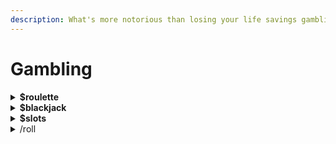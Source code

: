 ```yaml
---
description: What's more notorious than losing your life savings gambling?
---
```


# Gambling

<details>

<summary><strong>$roulette</strong></summary>

What are the chances? Follow the command with your bet **amount**. Only playable in the #Casino.

#### **Command Variations**

* **$rr -** shorthand

</details>

<details>

<summary><strong>$blackjack</strong> </summary>

Try your hand at beating the dealer to 21! Follow the command with your bet **amount**. Only playable in the #Casino.

#### **Command Variations**

* **$bj -** shorthand

</details>

<details>

<summary><strong>$slots</strong></summary>

A slot machine! Easy enough, right? Follow the command with your bet **amount**. Only playable in the #Casino.

</details>

<details>

<summary>/roll</summary>

A command to roll any number of any sided dice. Used for the FRPG to roll for moves and damage. Follow the command with the number of die you want to roll, the letter 'd', then the number of sides on the dice.&#x20;

**Example**: /roll 1d20 (roll one 20 sided dice).

</details>
